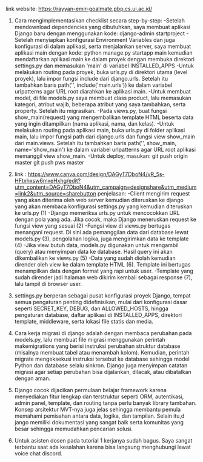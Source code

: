 link website: https://rayyan-emir-goalmate.pbp.cs.ui.ac.id/

1. Cara mengimplementasikan checklist secara step-by-step:
   -Setelah mendownload dependencies yang dibutuhkan, saya membuat aplikasi Django baru dengan menggunakan kode:
     django-admin startproject <nama-project>
   -Setelah menyiapkan konfigurasi Environment Variables dan juga konfigurasi di dalam aplikasi, serta menjalankan server, saya membuat aplikasi main dengan kode:
     python manage.py startapp main
     kemudian mendaftarkan aplikasi main ke dalam proyek dengan membuka direktori settings.py dan memasukan 'main' di variabel INSTALLED_APPS
   -Untuk melakukan routing pada proyek, buka urls.py di direktori utama (level proyek), lalu impor fungsi include dari django.urls.
    Setelah itu tambahkan baris path('', include('main.urls')) ke dalam variabel urlpatterns agar URL root diarahkan ke aplikasi main.
   -Untuk membuat model, di file models.py saya membuat class product, lalu memasukan kategori, atribut wajib, beberapa atribut yang saya tambahkan, serta property.
    Setelah itu migrasikan.
   -Pada views.py, buat fungsi show_main(request) yang mengembalikan template HTML beserta data yang ingin ditampilkan (nama aplikasi, nama, dan kelas).
   -Untuk melakukan routing pada aplikasi main, buka urls.py di folder aplikasi main, lalu impor fungsi path dari django.urls dan fungsi view show_main dari main.views.
    Setelah itu tambahkan baris path('', show_main, name='show_main') ke dalam variabel urlpatterns agar URL root aplikasi memanggil view show_main.
   -Untuk deploy, masukan:
    git push origin master
    git push pws master
   
2. link : https://www.canva.com/design/DAGyT7DboN4/vR_5s-HFtxhxsw6mxeHxhg/edit?utm_content=DAGyT7DboN4&utm_campaign=designshare&utm_medium=link2&utm_source=sharebutton
   penjelasan:
   -Client mengirim request yang akan diterima oleh web server kemudian diteruskan ke django yang akan membaca konfigurasi settings.py yang kemudian diteruskan ke urls.py (1)
   -Django memeriksa urls.py untuk mencocokkan URL dengan pola yang ada. Jika cocok, maka Django meneruskan request ke fungsi view yang sesuai (2)
   -Fungsi view di views.py bertugas menangani request. Di sini ada pemanggilan data dari database lewat models.py (3), pengolahan logika,
    juga mengirimkan data ke template (4)
   -Jika view butuh data, models.py digunakan untuk mengambil (query) atau menyimpan data ke database. Hasil query ini akan dikembalikan ke views.py (5)
   -Data yang sudah diolah kemudian dirender oleh view ke dalam template HTML (6). Template ini bertugas menampilkan data dengan format yang rapi untuk user.
   -Template yang sudah dirender jadi halaman web dikirim kembali sebagai response (7), lalu tampil di browser user.

3. settings.py berperan sebagai pusat konfigurasi proyek Django, tempat semua pengaturan penting didefinisikan, mulai dari konfigurasi dasar seperti SECRET_KEY, DEBUG, dan ALLOWED_HOSTS,
   hingga pengaturan database, daftar aplikasi di INSTALLED_APPS, direktori template, middleware, serta lokasi file statis dan media.
   
4. Cara kerja migrasi di django adalah dengan membaca perubahan pada models.py, lalu membuat file migrasi menggunakan perintah makemigrations yang berisi instruksi perubahan struktur database (misalnya membuat tabel atau menambah kolom).
   Kemudian, perintah migrate mengeksekusi instruksi tersebut ke database sehingga model Python dan database selalu sinkron. Django juga menyimpan catatan migrasi agar setiap perubahan bisa dijalankan, dilacak, atau dibatalkan dengan aman.

5. Django cocok dijadikan permulaan belajar framework karena menyediakan fitur lengkap dan terstruktur seperti ORM, autentikasi, admin panel, template, dan routing tanpa perlu banyak library tambahan.
   Konsep arsitektur MVT-nya juga jelas sehingga membantu pemula memahami pemisahan antara data, logika, dan tampilan. Selain itu,d jango memiliki dokumentasi yang sangat baik serta komunitas yang besar sehingga memudahkan pencarian solusi.

6. Untuk asisten dosen pada tutorial 1 kerjanya sudah bagus. Saya sangat terbantu saat ada kesalahan karena bisa langsung menghubungi lewat voice chat discord.

    
